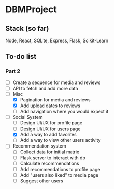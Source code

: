 # DBMProject

## Stack (so far)
Node, React, SQLite, Express, Flask, Scikit-Learn

## To-do list
### Part 2
- [ ] Create a sequence for media and reviews
- [ ] API to fetch and add more data
- [ ] Misc
  - [x] Pagination for media and reviews
  - [x] Add upload dates to reviews
  - [ ] Add navigation where you would expect it
- [ ] Social System
  - [ ] Design UI/UX for profile page
  - [ ] Design UI/UX for users page
  - [x] Add a way to add favorites
  - [ ] Add a way to view other users activity
- [ ] Recommendation system
  - [ ] Collect data for initial matrix
  - [ ] Flask server to interact with db
  - [ ] Calculate recommendations
  - [ ] Add recommendations to profile page
  - [ ] Add "users also liked" to media page
  - [ ] Suggest other users
